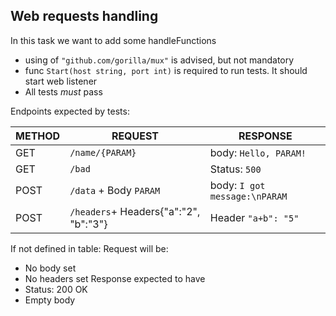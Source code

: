 Web requests handling
--
In this task we want to add some handleFunctions

* using of `"github.com/gorilla/mux"` is advised, but not mandatory
* func `Start(host string, port int)` is required to run tests. It should start web listener
* All tests *must* pass

Endpoints expected by tests:

| METHOD | REQUEST                               | RESPONSE                      | 
|--------|---------------------------------------|-------------------------------|
| GET    | `/name/{PARAM}`                       | body: `Hello, PARAM!`         |
| GET    | `/bad`                                | Status: `500`                 |
| POST   | `/data` + Body `PARAM`                | body: `I got message:\nPARAM` |
| POST   | `/headers`+ Headers{"a":"2", "b":"3"} | Header `"a+b": "5"`           |

If not defined in table:
Request will be:
* No body set
* No headers set
Response expected to have 
* Status: 200 OK  
* Empty body





